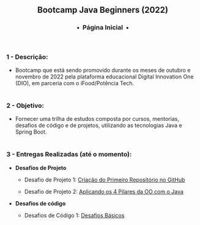 <div align="center">
<h2>Bootcamp Java Beginners (2022)</h2>
<h3>•&nbsp; Página Inicial &nbsp;•</h3>
</div>
&nbsp;
&nbsp;

### 1 - Descrição:
 - Bootcamp que está sendo promovido durante os meses de outubro e novembro de 2022 pela plataforma educacional Digital Innovation One (DIO), em parceria com o iFood/Potência Tech.  
&nbsp;
&nbsp;    
### 2 - Objetivo:
 - Fornecer uma trilha de estudos composta por cursos, mentorias, desafios de código e de projetos, utilizando as tecnologias Java e Spring Boot.  
&nbsp;
&nbsp;    
### 3 - Entregas Realizadas (até o momento):
 - **Desafios de Projeto**
   - Desafio de Projeto 1: [Criação do Primeiro Repositório no GitHub](https://github.com/michelelozada/Bootcamp-DIO-Java-Beginners/tree/main/1-Desafios-de-Projeto/desafio-projeto-1)
 
   - Desafio de Projeto 2: [Aplicando os 4 Pilares da OO com o Java](https://github.com/michelelozada/Bootcamp-DIO-Java-Beginners/tree/main/1-Desafios-de-Projeto/desafio-projeto-2)
 &nbsp;
 
 - **Desafios de código**
   - Desafios de Código 1: [Desafios Básicos](https://github.com/michelelozada/Bootcamp-DIO-Java-Beginners/tree/main/2-Desafios-de-Codigo-Basicos)